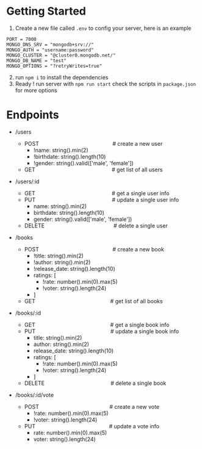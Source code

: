 # Getting Started
1. Create a new file called `.env` to config your server, here is an example
```
PORT = 7000
MONGO_DNS_SRV = "mongodb+srv://"
MONGO_AUTH = "username:password"
MONGO_CLUSTER = "@cluster0.mongodb.net/"
MONGO_DB_NAME = "test"
MONGO_OPTIONS = "?retryWrites=true"
```
2. run `npm i` to install the dependencies
3. Ready ! run server with `npm run start` check the scripts in `package.json` for more options

# Endpoints
- /users
    - POST &nbsp;&nbsp;&nbsp;&nbsp;&nbsp;&nbsp;&nbsp;&nbsp;&nbsp;&nbsp;&nbsp;&nbsp;&nbsp;&nbsp;&nbsp;&nbsp;&nbsp;&nbsp;&nbsp;&nbsp;&nbsp;&nbsp;&nbsp;&nbsp;&nbsp;&nbsp;&nbsp;&nbsp;&nbsp;&nbsp;&nbsp;&nbsp;&nbsp;&nbsp;&nbsp;&nbsp;&nbsp;&nbsp;&nbsp;&nbsp;&nbsp;&nbsp;&nbsp;&nbsp;&nbsp;&nbsp;&nbsp; # create a new user
        - !name: string().min(2)
        - !birthdate: string().length(10)
        - !gender: string().valid(['male', 'female'])
    - GET &nbsp;&nbsp;&nbsp;&nbsp;&nbsp;&nbsp;&nbsp;&nbsp;&nbsp;&nbsp;&nbsp;&nbsp;&nbsp;&nbsp;&nbsp;&nbsp;&nbsp;&nbsp;&nbsp;&nbsp;&nbsp;&nbsp;&nbsp;&nbsp;&nbsp;&nbsp;&nbsp;&nbsp;&nbsp;&nbsp;&nbsp;&nbsp;&nbsp;&nbsp;&nbsp;&nbsp;&nbsp;&nbsp;&nbsp;&nbsp;&nbsp;&nbsp;&nbsp;&nbsp;&nbsp;&nbsp;&nbsp;&nbsp;&nbsp; # get list of all users
        
- /users/:id
    - GET &nbsp;&nbsp;&nbsp;&nbsp;&nbsp;&nbsp;&nbsp;&nbsp;&nbsp;&nbsp;&nbsp;&nbsp;&nbsp;&nbsp;&nbsp;&nbsp;&nbsp;&nbsp;&nbsp;&nbsp;&nbsp;&nbsp;&nbsp;&nbsp;&nbsp;&nbsp;&nbsp;&nbsp;&nbsp;&nbsp;&nbsp;&nbsp;&nbsp;&nbsp;&nbsp;&nbsp;&nbsp;&nbsp;&nbsp;&nbsp;&nbsp;&nbsp;&nbsp;&nbsp;&nbsp;&nbsp;&nbsp;&nbsp;&nbsp; # get a single user info
    - PUT &nbsp;&nbsp;&nbsp;&nbsp;&nbsp;&nbsp;&nbsp;&nbsp;&nbsp;&nbsp;&nbsp;&nbsp;&nbsp;&nbsp;&nbsp;&nbsp;&nbsp;&nbsp;&nbsp;&nbsp;&nbsp;&nbsp;&nbsp;&nbsp;&nbsp;&nbsp;&nbsp;&nbsp;&nbsp;&nbsp;&nbsp;&nbsp;&nbsp;&nbsp;&nbsp;&nbsp;&nbsp;&nbsp;&nbsp;&nbsp;&nbsp;&nbsp;&nbsp;&nbsp;&nbsp;&nbsp;&nbsp;&nbsp;&nbsp; # update a single user info
        - name: string().min(2)
        - birthdate: string().length(10)
        - gender: string().valid(['male', 'female'])
    - DELETE &nbsp;&nbsp;&nbsp;&nbsp;&nbsp;&nbsp;&nbsp;&nbsp;&nbsp;&nbsp;&nbsp;&nbsp;&nbsp;&nbsp;&nbsp;&nbsp;&nbsp;&nbsp;&nbsp;&nbsp;&nbsp;&nbsp;&nbsp;&nbsp;&nbsp;&nbsp;&nbsp;&nbsp;&nbsp;&nbsp;&nbsp;&nbsp;&nbsp;&nbsp;&nbsp;&nbsp;&nbsp;&nbsp;&nbsp;&nbsp;&nbsp;&nbsp;&nbsp;&nbsp; # delete a single user

- /books
    - POST &nbsp;&nbsp;&nbsp;&nbsp;&nbsp;&nbsp;&nbsp;&nbsp;&nbsp;&nbsp;&nbsp;&nbsp;&nbsp;&nbsp;&nbsp;&nbsp;&nbsp;&nbsp;&nbsp;&nbsp;&nbsp;&nbsp;&nbsp;&nbsp;&nbsp;&nbsp;&nbsp;&nbsp;&nbsp;&nbsp;&nbsp;&nbsp;&nbsp;&nbsp;&nbsp;&nbsp;&nbsp;&nbsp;&nbsp;&nbsp;&nbsp;&nbsp;&nbsp;&nbsp;&nbsp;&nbsp;&nbsp; # create a new book
        - !title: string().min(2)
        - !author: string().min(2)
        - !release_date: string().length(10)
        - ratings: [
            - !rate: number().min(0).max(5)
            - !voter: string().length(24)
        - ]
    - GET &nbsp;&nbsp;&nbsp;&nbsp;&nbsp;&nbsp;&nbsp;&nbsp;&nbsp;&nbsp;&nbsp;&nbsp;&nbsp;&nbsp;&nbsp;&nbsp;&nbsp;&nbsp;&nbsp;&nbsp;&nbsp;&nbsp;&nbsp;&nbsp;&nbsp;&nbsp;&nbsp;&nbsp;&nbsp;&nbsp;&nbsp;&nbsp;&nbsp;&nbsp;&nbsp;&nbsp;&nbsp;&nbsp;&nbsp;&nbsp;&nbsp;&nbsp;&nbsp;&nbsp;&nbsp;&nbsp;&nbsp;&nbsp; # get list of all books

- /books/:id
    - GET &nbsp;&nbsp;&nbsp;&nbsp;&nbsp;&nbsp;&nbsp;&nbsp;&nbsp;&nbsp;&nbsp;&nbsp;&nbsp;&nbsp;&nbsp;&nbsp;&nbsp;&nbsp;&nbsp;&nbsp;&nbsp;&nbsp;&nbsp;&nbsp;&nbsp;&nbsp;&nbsp;&nbsp;&nbsp;&nbsp;&nbsp;&nbsp;&nbsp;&nbsp;&nbsp;&nbsp;&nbsp;&nbsp;&nbsp;&nbsp;&nbsp;&nbsp;&nbsp;&nbsp;&nbsp;&nbsp;&nbsp;&nbsp; # get a single book info
    - PUT &nbsp;&nbsp;&nbsp;&nbsp;&nbsp;&nbsp;&nbsp;&nbsp;&nbsp;&nbsp;&nbsp;&nbsp;&nbsp;&nbsp;&nbsp;&nbsp;&nbsp;&nbsp;&nbsp;&nbsp;&nbsp;&nbsp;&nbsp;&nbsp;&nbsp;&nbsp;&nbsp;&nbsp;&nbsp;&nbsp;&nbsp;&nbsp;&nbsp;&nbsp;&nbsp;&nbsp;&nbsp;&nbsp;&nbsp;&nbsp;&nbsp;&nbsp;&nbsp;&nbsp;&nbsp;&nbsp;&nbsp;&nbsp; # update a single book info
        - title: string().min(2)
        - author: string().min(2)
        - release_date: string().length(10)
        - ratings: [
            - !rate: number().min(0).max(5)
            - !voter: string().length(24)
        - ]
    - DELETE &nbsp;&nbsp;&nbsp;&nbsp;&nbsp;&nbsp;&nbsp;&nbsp;&nbsp;&nbsp;&nbsp;&nbsp;&nbsp;&nbsp;&nbsp;&nbsp;&nbsp;&nbsp;&nbsp;&nbsp;&nbsp;&nbsp;&nbsp;&nbsp;&nbsp;&nbsp;&nbsp;&nbsp;&nbsp;&nbsp;&nbsp;&nbsp;&nbsp;&nbsp;&nbsp;&nbsp;&nbsp;&nbsp;&nbsp;&nbsp;&nbsp;&nbsp; # delete a single book

- /books/:id/vote
    - POST &nbsp;&nbsp;&nbsp;&nbsp;&nbsp;&nbsp;&nbsp;&nbsp;&nbsp;&nbsp;&nbsp;&nbsp;&nbsp;&nbsp;&nbsp;&nbsp;&nbsp;&nbsp;&nbsp;&nbsp;&nbsp;&nbsp;&nbsp;&nbsp;&nbsp;&nbsp;&nbsp;&nbsp;&nbsp;&nbsp;&nbsp;&nbsp;&nbsp;&nbsp;&nbsp;&nbsp;&nbsp;&nbsp;&nbsp;&nbsp;&nbsp;&nbsp;&nbsp;&nbsp;&nbsp; # create a new vote
        - !rate: number().min(0).max(5)
        - !voter: string().length(24)
    - PUT &nbsp;&nbsp;&nbsp;&nbsp;&nbsp;&nbsp;&nbsp;&nbsp;&nbsp;&nbsp;&nbsp;&nbsp;&nbsp;&nbsp;&nbsp;&nbsp;&nbsp;&nbsp;&nbsp;&nbsp;&nbsp;&nbsp;&nbsp;&nbsp;&nbsp;&nbsp;&nbsp;&nbsp;&nbsp;&nbsp;&nbsp;&nbsp;&nbsp;&nbsp;&nbsp;&nbsp;&nbsp;&nbsp;&nbsp;&nbsp;&nbsp;&nbsp;&nbsp;&nbsp;&nbsp;&nbsp;&nbsp; # update a vote info
        - rate: number().min(0).max(5)
        - voter: string().length(24)
